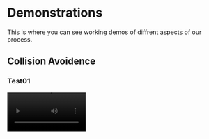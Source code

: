 # Demonstrations
This is where you can see working demos of diffrent aspects of our process.

## Collision Avoidence

### Test01
<video src='https://github.com/alecstem/REUWebsite/blob/gh-pages/Vid/Demo%207%20-%20Compressed.m4v?raw=true' width=180/>

### Test02
<video src='your URL here' width=180/>

## ARDU Pilot Sim

### Test01
<video src='your URL here' width=180/>

### Test02
<video src='https://raw.githubusercontent.com/alecstem/REUWebsite/gh-pages/Vid/Demo%207%20-%20Compressed.m4v' width=180/>
